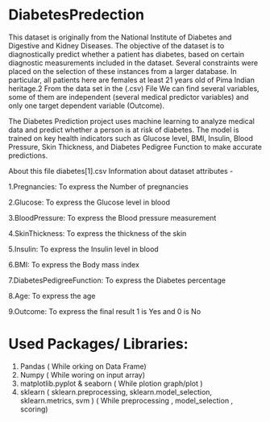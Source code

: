 # DiabetesPredection
This dataset is originally from the National Institute of Diabetes and Digestive and Kidney Diseases. The objective of the dataset is to diagnostically predict whether a patient has diabetes, based on certain diagnostic measurements included in the dataset. Several constraints were placed on the selection of these instances from a larger database. In particular, all patients here are females at least 21 years old of Pima Indian heritage.2 From the data set in the (.csv) File We can find several variables, some of them are independent (several medical predictor variables) and only one target dependent variable (Outcome).

The Diabetes Prediction project uses machine learning to analyze medical data and predict whether a person is at risk of diabetes. The model is trained on key health indicators such as Glucose level, BMI, Insulin, Blood Pressure, Skin Thickness, and Diabetes Pedigree Function to make accurate predictions.

About this file diabetes[1].csv
Information about dataset attributes -

1.Pregnancies: To express the Number of pregnancies

2.Glucose: To express the Glucose level in blood

3.BloodPressure: To express the Blood pressure measurement

4.SkinThickness: To express the thickness of the skin

5.Insulin: To express the Insulin level in blood

6.BMI: To express the Body mass index

7.DiabetesPedigreeFunction: To express the Diabetes percentage

8.Age: To express the age

9.Outcome: To express the final result 1 is Yes and 0 is No


# Used Packages/ Libraries:
1. Pandas                                     ( While orking on Data Frame)
2. Numpy                                      ( While woring on input array)
3. matplotlib.pyplot & seaborn                ( While plotion graph/plot )
4. sklearn ( sklearn.preprocessing, sklearn.model_selection, sklearn.metrics, svm )  ( While preprocessing , model_selection , scoring)

   
